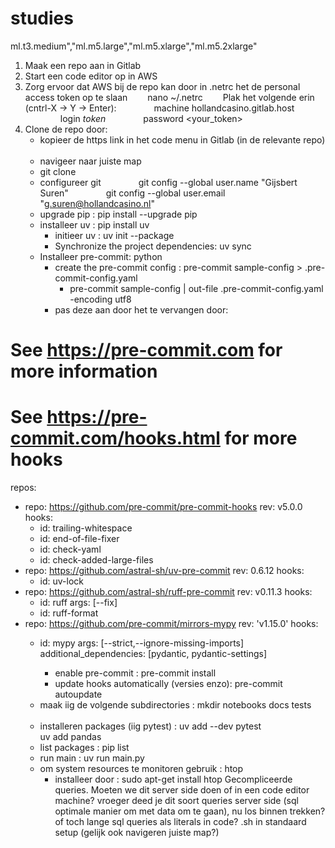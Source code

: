 # studies

ml.t3.medium","ml.m5.large","ml.m5.xlarge","ml.m5.2xlarge"
1. Maak een repo aan in Gitlab
2. Start een code editor op in AWS
3. Zorg ervoor dat AWS bij de repo kan door in .netrc het de personal access token op te slaan   nano ~/.netrc   Plak het volgende erin (cntrl-X -> Y -> Enter):     machine hollandcasino.gitlab.host     login _token_     password <your_token>
4. Clone de repo door:   
    * kopieer de https link in het code menu in Gitlab (in de relevante repo)   
    * navigeer naar juiste map   
    * git clone  <https>
    * configureer git <https link>     git config --global user.name "Gijsbert Suren"     git config --global user.email "g.suren@hollandcasino.nl"   
    * upgrade pip : pip install --upgrade pip   
    * installeer uv : pip install uv   
        * initieer uv : uv init --package   
        * Synchronize the project dependencies: uv sync   
    * Installeer pre-commit: python      
        * create the pre-commit config : pre-commit sample-config > .pre-commit-config.yaml    
          * pre-commit sample-config | out-file .pre-commit-config.yaml -encoding utf8 
        * pas deze aan door het te vervangen door:

# See https://pre-commit.com for more information
# See https://pre-commit.com/hooks.html for more hooks
repos:
- repo: https://github.com/pre-commit/pre-commit-hooks
  rev: v5.0.0
  hooks:
    - id: trailing-whitespace
    - id: end-of-file-fixer
    - id: check-yaml
    - id: check-added-large-files
- repo: https://github.com/astral-sh/uv-pre-commit
  rev: 0.6.12
  hooks:
    - id: uv-lock
- repo: https://github.com/astral-sh/ruff-pre-commit
  rev: v0.11.3
  hooks:
    - id: ruff
      args: [--fix]
    - id: ruff-format
- repo: https://github.com/pre-commit/mirrors-mypy
  rev: 'v1.15.0'
  hooks:
    - id: mypy
      args: [--strict,--ignore-missing-imports]
      additional_dependencies: [pydantic, pydantic-settings]


        * enable pre-commit : pre-commit install     
        * update hooks automatically (versies enzo): pre-commit autoupdate     
    * maak iig de volgende subdirectories : mkdir notebooks docs tests     
    * installeren packages (iig pytest) : uv add --dev pytest       uv add pandas         
    * list packages : pip list   
    * run main : uv run main.py
    * om system resources te monitoren gebruik : htop   
        * installeer door : sudo apt-get install htop Gecompliceerde queries. Moeten we dit server side doen of in een code editor machine? vroeger deed je dit soort queries server side (sql optimale manier om met data om te gaan), nu los binnen trekken? of toch lange sql queries als literals in code? .sh in standaard setup (gelijk ook navigeren juiste map?)
